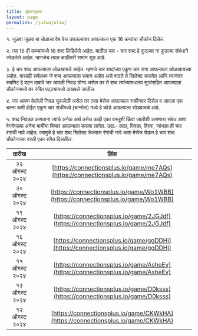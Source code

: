 ```yaml
---
title: जुळवाजुळव
layout: page
permalink: /julwajulaw/
---
```

१. जुळवा जुळव या खेळाचा वेब पेज उघडल्यावर आपल्याला एक 16 कप्पांचा चौकोन दिसेल.

२. त्या 16 ही कप्प्यांमध्ये 16 शब्द लिहिलेले आहेत. यातील चार - चार शब्द हे कुठल्या ना कुठल्या संबंधाने जोडलेले आहेत. म्हणजेच त्यात काहीतरी समान सूत्र आहे.

३. हे चार शब्द आपल्याला ओळखायचे आहेत. म्हणजे चार शब्दांच्या एकूण चार रांगा आपल्याला ओळखायच्या आहेत. यासाठी सर्वप्रथम जे शब्द आपल्याला समान आहेत असे वाटते ते सिलेक्ट करावेत आणि त्यानंतर सबमिट हे बटन दाबावे जर आपली निवड योग्य असेल तर ते शब्द त्यांच्यामधल्या सूत्रांसहित आपल्याला चौकोनामध्ये वर रंगीत पट्ट्यामध्ये दाखवले जातील.

४. जर आपण केलेली निवड चुकलेली असेल तर तसा मेसेज आपल्याला स्क्रीनवर दिसेल व आपला एक चान्स कमी होईल एकूण चार संधींमध्ये (चान्सेस) मध्ये हे कोडे आपल्याला सोडवायचे आहे.

५. शब्द निवडत असताना त्यांचे अनेक अर्थ तसेच काही एका वस्तूशी किंवा जातीशी असणारा संबंध अशा वेगवेगळ्या अनेक बाबींचा विचार आपल्याला करावा लागेल. उदा.- लाल, पिवळा, हिरवा, जांभळा ही चार रंगांची नावे आहेत. त्यामुळे हे चार शब्द सिलेक्ट केल्यास रंगांची नावे असा मेसेज येऊन हे चार शब्द चौकोनाच्या वरती एका रांगेत दिसतील.

| तारीख | लिंक |
|:----:|:-------:|
| २२ ऑगस्ट २०२४ | [https://connectionsplus.io/game/me7AQs](https://connectionsplus.io/game/me7AQs)|
| २० ऑगस्ट २०२४ | [https://connectionsplus.io/game/Wo1WBB](https://connectionsplus.io/game/Wo1WBB)|
| १९ ऑगस्ट २०२४ | [https://connectionsplus.io/game/2JGJdf](https://connectionsplus.io/game/2JGJdf)|
| १६ ऑगस्ट २०२४ | [https://connectionsplus.io/game/ggDDHj](https://connectionsplus.io/game/ggDDHj)|
| १५ ऑगस्ट २०२४ | [https://connectionsplus.io/game/AsheEv](https://connectionsplus.io/game/AsheEv)|
| १३ ऑगस्ट २०२४ | [https://connectionsplus.io/game/D0ksss](https://connectionsplus.io/game/D0ksss)|
| १२ ऑगस्ट २०२४ | [https://connectionsplus.io/game/CKWkHA](https://connectionsplus.io/game/CKWkHA)|
